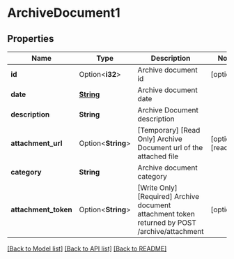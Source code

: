# ArchiveDocument1

## Properties

Name | Type | Description | Notes
------------ | ------------- | ------------- | -------------
**id** | Option<**i32**> | Archive document id | [optional]
**date** | [**String**](string.md) | Archive document date | 
**description** | **String** | Archive Document description | 
**attachment_url** | Option<**String**> | [Temporary] [Read Only] Archive Document url of the attached file | [optional][readonly]
**category** | **String** | Archive document category | 
**attachment_token** | Option<**String**> | [Write Only]  [Required] Archive document attachment token returned by POST /archive/attachment | [optional]

[[Back to Model list]](../README.md#documentation-for-models) [[Back to API list]](../README.md#documentation-for-api-endpoints) [[Back to README]](../README.md)


